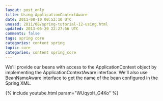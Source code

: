 ```yaml
---           
layout: post_only
title: Using ApplicationContextAware
date: 2011-08-10 00:52:10 UTC
unused: 2011/08/spring-tutorial-12-using.html
updated: 2013-05-20 22:27:56 UTC
comments: false
tags: spring core
categories: content spring
topic: core
categories: content spring_core
---
```


We'll provide our beans with access to the ApplicationContext object by implementing the ApplicationContextAware interface. We'll also use BeanNameAware interface to get the name of the bean configured in the Spring XML. 

{% include youtube.html param="WUqyoH_G4Ko" %}
